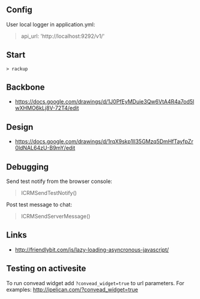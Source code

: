 Config
------

User local logger in application.yml:
  
  > api_url: 'http://localhost:9292/v1/'

Start
-----

    > rackup

Backbone
--------

* https://docs.google.com/drawings/d/1J0PfEyMDuie3Qw6VtA4R4a7od5lwXHMO6kLj8V-72T4/edit

Design
------

* https://docs.google.com/drawings/d/1rqX9skp1lI35GMzq5DmHfTayfpZr0ldNAL64zU-B9mY/edit


Debugging
---------

Send test notify from the browser console:

   > ICRMSendTestNotify()

Post test message to chat:

   > ICRMSendServerMessage()
   

Links
-----

* http://friendlybit.com/js/lazy-loading-asyncronous-javascript/


Testing on activesite
---------------------

To run convead widget add `?convead_widget=true` to url parameters. For
examples: http://ipelican.com/?convead_widget=true
